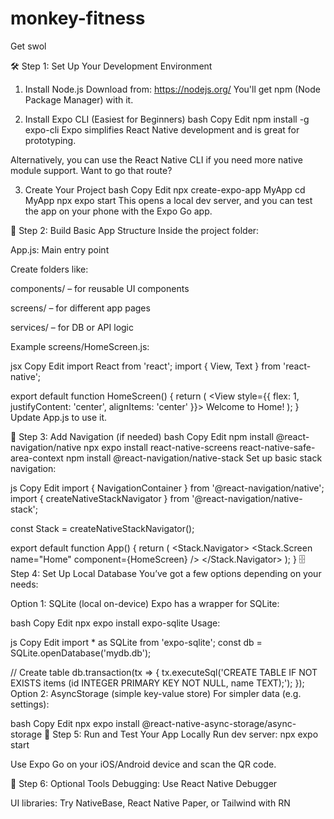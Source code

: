 # monkey-fitness
Get swol

🛠️ Step 1: Set Up Your Development Environment
1. Install Node.js
Download from: https://nodejs.org/
You'll get npm (Node Package Manager) with it.

2. Install Expo CLI (Easiest for Beginners)
bash
Copy
Edit
npm install -g expo-cli
Expo simplifies React Native development and is great for prototyping.

Alternatively, you can use the React Native CLI if you need more native module support. Want to go that route?

3. Create Your Project
bash
Copy
Edit
npx create-expo-app MyApp
cd MyApp
npx expo start
This opens a local dev server, and you can test the app on your phone with the Expo Go app.

🧱 Step 2: Build Basic App Structure
Inside the project folder:

App.js: Main entry point

Create folders like:

components/ – for reusable UI components

screens/ – for different app pages

services/ – for DB or API logic

Example screens/HomeScreen.js:

jsx
Copy
Edit
import React from 'react';
import { View, Text } from 'react-native';

export default function HomeScreen() {
  return (
    <View style={{ flex: 1, justifyContent: 'center', alignItems: 'center' }}>
      <Text>Welcome to Home!</Text>
    </View>
  );
}
Update App.js to use it.

🧩 Step 3: Add Navigation (if needed)
bash
Copy
Edit
npm install @react-navigation/native
npx expo install react-native-screens react-native-safe-area-context
npm install @react-navigation/native-stack
Set up basic stack navigation:

js
Copy
Edit
import { NavigationContainer } from '@react-navigation/native';
import { createNativeStackNavigator } from '@react-navigation/native-stack';

const Stack = createNativeStackNavigator();

export default function App() {
  return (
    <NavigationContainer>
      <Stack.Navigator>
        <Stack.Screen name="Home" component={HomeScreen} />
      </Stack.Navigator>
    </NavigationContainer>
  );
}
🗄️ Step 4: Set Up Local Database
You’ve got a few options depending on your needs:

Option 1: SQLite (local on-device)
Expo has a wrapper for SQLite:

bash
Copy
Edit
npx expo install expo-sqlite
Usage:

js
Copy
Edit
import * as SQLite from 'expo-sqlite';
const db = SQLite.openDatabase('mydb.db');

// Create table
db.transaction(tx => {
  tx.executeSql('CREATE TABLE IF NOT EXISTS items (id INTEGER PRIMARY KEY NOT NULL, name TEXT);');
});
Option 2: AsyncStorage (simple key-value store)
For simpler data (e.g. settings):

bash
Copy
Edit
npx expo install @react-native-async-storage/async-storage
🧪 Step 5: Run and Test Your App Locally
Run dev server: npx expo start

Use Expo Go on your iOS/Android device and scan the QR code.

🧰 Step 6: Optional Tools
Debugging: Use React Native Debugger

UI libraries: Try NativeBase, React Native Paper, or Tailwind with RN

